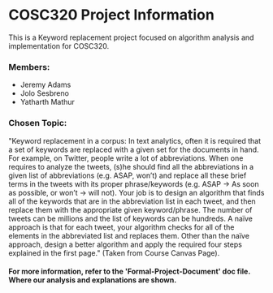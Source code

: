 # COSC320 Project Information

This is a Keyword replacement project focused on algorithm analysis and implementation for COSC320.

### Members: 
- Jeremy Adams
- Jolo Sesbreno
- Yatharth Mathur

### Chosen Topic: 
"Keyword replacement in a corpus: In text analytics, often it is required that a set of keywords are replaced 
with a given set for the documents in hand. For example, on Twitter, people write a lot of abbreviations. When one 
requires to analyze the tweets, (s)he should find all the abbreviations in a given list of abbreviations (e.g. ASAP, 
won’t) and replace all these brief terms in the tweets with its proper phrase/keywords (e.g. ASAP -> As soon as 
possible, or won’t ->  will not).  Your job is  to  design  an  algorithm that  finds  all  of  the  keywords  that  are  in  the 
abbreviation list in each tweet, and then replace them with the appropriate given keyword/phrase. The number of 
tweets  can  be  millions  and  the  list  of  keywords  can  be  hundreds.  A  naïve  approach  is  that  for  each  tweet, your 
algorithm checks for all of the elements in the abbreviated list and replaces them. Other than the naïve approach, 
design a better algorithm and apply the required four steps explained in the first page." (Taken from Course Canvas Page).

#### For more information, refer to the 'Formal-Project-Document' doc file. Where our analysis and explanations are shown.

